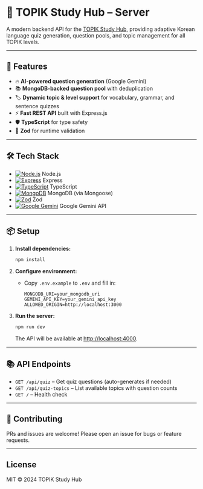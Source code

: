 # 📝 TOPIK Study Hub – Server

A modern backend API for the [TOPIK Study Hub](https://github.com/your-org/topik-study), providing adaptive Korean language quiz generation, question pools, and topic management for all TOPIK levels.

---

## 🚀 Features

- 🔥 **AI-powered question generation** (Google Gemini)
- 📚 **MongoDB-backed question pool** with deduplication
- 🏷️ **Dynamic topic & level support** for vocabulary, grammar, and sentence quizzes
- ⚡ **Fast REST API** built with Express.js
- 🛡️ **TypeScript** for type safety
- 🧪 **Zod** for runtime validation

---

## 🛠️ Tech Stack

- [![Node.js](https://img.shields.io/badge/Node.js-339933?logo=node.js&logoColor=white)](https://nodejs.org/) Node.js
- [![Express](https://img.shields.io/badge/Express-000000?logo=express&logoColor=white)](https://expressjs.com/) Express
- [![TypeScript](https://img.shields.io/badge/TypeScript-3178C6?logo=typescript&logoColor=white)](https://www.typescriptlang.org/) TypeScript
- [![MongoDB](https://img.shields.io/badge/MongoDB-47A248?logo=mongodb&logoColor=white)](https://www.mongodb.com/) MongoDB (via Mongoose)
- [![Zod](https://img.shields.io/badge/Zod-3E7CBA?logo=zod&logoColor=white)](https://zod.dev/) Zod
- [![Google Gemini](https://img.shields.io/badge/Gemini-4285F4?logo=google&logoColor=white)](https://ai.google.dev/gemini-api/docs/quickstart) Google Gemini API

---

## 📦 Setup

1. **Install dependencies:**

   ```sh
   npm install
   ```

2. **Configure environment:**

   - Copy `.env.example` to `.env` and fill in:
     ```
     MONGODB_URI=your_mongodb_uri
     GEMINI_API_KEY=your_gemini_api_key
     ALLOWED_ORIGIN=http://localhost:3000
     ```

3. **Run the server:**

   ```sh
   npm run dev
   ```

   The API will be available at [http://localhost:4000](http://localhost:4000).

---

## 📚 API Endpoints

- `GET /api/quiz` – Get quiz questions (auto-generates if needed)
- `GET /api/quiz-topics` – List available topics with question counts
- `GET /` – Health check

---

## 🤝 Contributing

PRs and issues are welcome! Please open an issue for bugs or feature requests.

---

## License

MIT © 2024 TOPIK Study Hub
